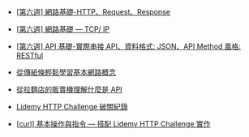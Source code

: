 + [[第六週] 網路基礎-HTTP、Request、Response](https://medium.com/@miahsuwork/%E7%AC%AC%E5%85%AD%E9%80%B1-%E7%B6%B2%E8%B7%AF%E5%9F%BA%E7%A4%8E-http-request-response-7d7e0cb88ed8)
+ [[第六週] 網路基礎 — TCP/ IP](https://medium.com/@miahsuwork/%E7%AC%AC%E5%85%AD%E9%80%B1-%E7%B6%B2%E8%B7%AF%E5%9F%BA%E7%A4%8E-tcp-ip-f89cc09f1f36)
+ [[第六週] API 基礎-實際串接 API、資料格式: JSON、API Method 風格: RESTful](https://medium.com/@miahsuwork/%E7%AC%AC%E5%85%AD%E9%80%B1-api-%E5%9F%BA%E7%A4%8E-json-restful-curl-%E6%8C%87%E4%BB%A4-28670813764e)
+ [從傳紙條輕鬆學習基本網路概念](https://medium.com/@hulitw/learning-tcp-ip-http-via-sending-letter-5d3299203660)
+ [從拉麵店的販賣機理解什麼是 API](https://medium.com/@hulitw/ramen-and-api-6238437dc544)

+ [Lidemy HTTP Challenge 破關紀錄](https://derek.coderbridge.io/2020/07/09/lidemy-HTTP-Challenge/)
+ [[curl] 基本操作與指令 — 搭配 Lidemy HTTP Challenge 實作](https://medium.com/@miahsuwork/curl-%E5%9F%BA%E6%9C%AC%E6%93%8D%E4%BD%9C%E8%88%87%E6%8C%87%E4%BB%A4-%E6%90%AD%E9%85%8D-lidemy-http-challenge-%E5%AF%A6%E4%BD%9C-39b79511eb9e)